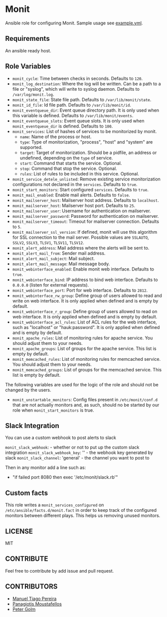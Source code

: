 Monit
========

Ansible role for configuring Monit. Sample usage see [example.yml](http://github.com/pgolm/ansible-playbook-monit/blob/master/example.yml).

Requirements
------------

An ansible ready host.

Role Variables
--------------

* `monit_cycle`: Time between checks in seconds. Defaults to `120`.
* `monit_log_destination`: Where the log will be written. Can be a path to a file or "syslog", which will write to syslog daemon. Defaults to `/var/log/monit.log`.
* `monit_state_file`: State file path. Defaults to `/var/lib/monit/state`.
* `monit_id_file`: Id file path. Defaults to `/var/lib/monit/id`.
* `monit_eventqueue_dir`: Event queue directory path. It is only used when this variable is defined. Defaults to `/var/lib/monit/events`.
* `monit_eventqueue_slots`: Event queue slots. It is only used when `monit_eventqueue_dir` is defined. Defaults to `100`.
* `monit_services`: List of hashes of services to be monitorized by monit.
  * `name`: Name of the process or host.
  * `type`: Type of monitorization, "process", "host" and "system" are supported.
  * `target`: Target of monitorization. Should be a pidfile, an address or undefined, depending on the `type` of service.
  * `start`: Command that starts the service. Optional.
  * `stop`: Command that stop the service. Optional.
  * `rules`: List of rules to be included in this service. Optional.
* `monit_service_detele_unlisted`: Remove existing service monitorization configurations not declared in the `services`. Defaults to `true`.
* `monit_start_monitors`: Start configured `services`. Defaults to `true`.
* `monit_mail_enabled`: Enable mail alerts. Defaults to `false`.
* `monit_mailserver_host`: Mailserver host address. Defaults to `localhost`.
* `monit_mailserver_host`: Mailserver host port. Defaults to `25`.
* `monit_mailserver_user`: Username for authentication on mailserver.
* `monit_mailserver_password`: Password for authentication on mailserver.
* `monit_mailserver_timeout`: Timeout for mailserver connection. Defaults to `5`.
* `monit_mailserver_ssl_version`: If defined, monit will use this algorithm for SSL connection to the mail server. Possible values are `SSLAUTO`, `SSLV2`, `SSLV3`, `TLSV1`, `TLSV11`, `TLSV12`.
* `monit_alert_address`: Mail address where the alerts will be sent to.
* `monit_alert_mail_from`: Sender mail address.
* `monit_alert_mail_subject`: Mail subject.
* `monit_alert_mail_message`: Mail message body.
* `monit_webinterface_enabled`: Enable monit web interface. Defaults to `true`.
* `monit_webinterface_bind`: IP address to bind web interface. Defaults to `0.0.0.0` (listen for external requests).
* `monit_webinterface_port`: Port for web interface. Defaults to `2812`.
* `monit_webinterface_rw_group`: Define group of users allowed to read and write on web interface. It is only applied when defined and is empty by default.
* `monit_webinterface_r_group`: Define group of users allowed to read on web interface. It is only applied when defined and is empty by default.
* `monit_webinterface_acl_rules`: List of ACL rules for the web interface, such as "localhost" or "hauk:password". It is only applied when defined and is empty by default.
* `monit_apache_rules`: List of monitoring rules for apache service. You should adjust them to your needs.
* `monit_apache_groups`: List of groups for the apache service. This list is empty by default.
* `monit_memcached_rules`: List of monitoring rules for memcached service. You should adjust them to your needs.
* `monit_memcached_groups`: List of groups for the memcached service. This list is empty by default.

The following variables are used for the logic of the role and should not be changed by the users.

* `monit_unstartable_monitors`: Config files present in `/etc/monit/conf.d` that are not actually monitors and, as such, should no be started by our role when `monit_start_monitors` is true.

Slack Integration
-------------------

You can use a custom webhook to post alerts to slack


  `monit_slack_webhook`:  - whether or not to put up the custom slack integration
  `monit_slack_webhook_key`: '' - the webhook key generated by slack
  `monit_slack_channel`: 'general' - the channel you want to post to

Then in any monitor add a line such as:
   - "if failed port 8080 then exec '/etc/monit/slack.rb'"

Custom facts
------------

This role writes a `monit_services_configured` on `/etc/ansible/facts.d/monit.fact` in order to keep track of the configured monitors between different plays. This helps us removing unused monitors.

LICENSE
-------
MIT

CONTRIBUTE
----------

Feel free to contribute by add issue and pull request.

CONTRIBUTORS
------------
* [Manuel Tiago Pereira](http://mtpereira.github.io/)
* [Panagiotis Moustafellos](https://github.com/pmoust)
* [Peter Golm](https://github.com/pgolm)
